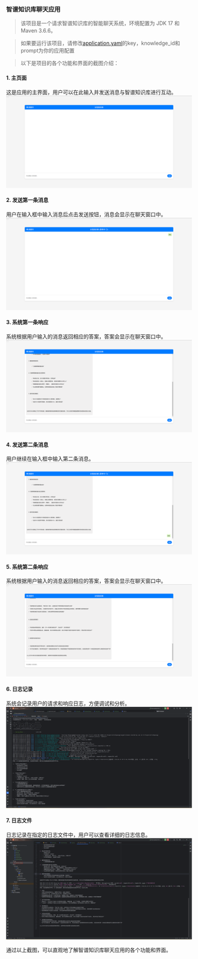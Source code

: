 ### 智谱知识库聊天应用

> 该项目是一个请求智谱知识库的智能聊天系统，环境配置为 JDK 17 和 Maven 3.6.6。

> 如果要运行该项目，请修改[application.yaml](src%2Fmain%2Fresources%2Fapplication.yaml)的key，knowledge_id和prompt为你的应用配置

> 以下是项目的各个功能和界面的截图介绍：

#### 1. 主页面

这是应用的主界面，用户可以在此输入并发送消息与智谱知识库进行互动。
![Home](./images/home.png)

#### 2. 发送第一条消息

用户在输入框中输入消息后点击发送按钮，消息会显示在聊天窗口中。
![Message 1](./images/msg1.png)

#### 3. 系统第一条响应

系统根据用户输入的消息返回相应的答案，答案会显示在聊天窗口中。
![Response 1](./images/response.png)

#### 4. 发送第二条消息

用户继续在输入框中输入第二条消息。
![Message 2](./images/msg2.png)

#### 5. 系统第二条响应

系统根据用户输入的消息返回相应的答案，答案会显示在聊天窗口中。
![Response 2](./images/response2.png)

#### 6. 日志记录

系统会记录用户的请求和响应日志，方便调试和分析。
![Log](./images/log.png)

#### 7. 日志文件

日志记录在指定的日志文件中，用户可以查看详细的日志信息。
![Log File](./images/logfile.png)

通过以上截图，可以直观地了解智谱知识库聊天应用的各个功能和界面。
